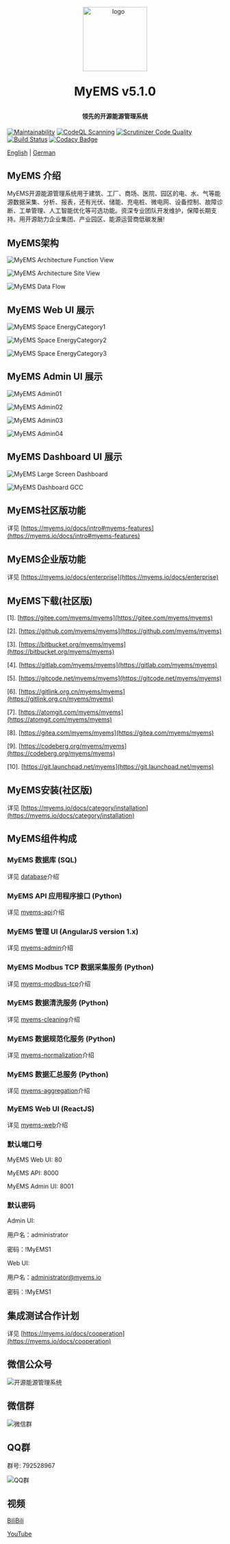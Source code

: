 <p align="center">
   <img alt="logo" src="https://myems.io/img/myems.png" width="150" height="150">
</p>
<h1 align="center" style="margin: 30px 0 30px; font-weight: bold;">MyEMS v5.1.0</h1>
<h4 align="center">领先的开源能源管理系统</h4>

 [![Maintainability](https://api.codeclimate.com/v1/badges/e01a2ca1e833d66040d0/maintainability)](https://codeclimate.com/github/MyEMS/myems/maintainability)
 [![CodeQL Scanning](https://github.com/MyEMS/myems/actions/workflows/codeql.yml/badge.svg)](https://github.com/MyEMS/myems/security/code-scanning)
 [![Scrutinizer Code Quality](https://scrutinizer-ci.com/g/MyEMS/myems/badges/quality-score.png?b=master)](https://scrutinizer-ci.com/g/MyEMS/myems/?branch=master)
 [![Build Status](https://scrutinizer-ci.com/g/MyEMS/myems/badges/build.png?b=master)](https://scrutinizer-ci.com/g/MyEMS/myems/build-status/master)
 [![Codacy Badge](https://app.codacy.com/project/badge/Grade/b2cd6049727240e2aaeb8fc7b4086166)](https://app.codacy.com/gh/MyEMS/myems/dashboard?utm_source=gh&utm_medium=referral&utm_content=&utm_campaign=Badge_grade)


 [English](./README.md) | [German](./README_DE.md)

## MyEMS 介绍

MyEMS开源能源管理系统用于建筑、工厂、商场、医院、园区的电、水、气等能源数据采集、分析、报表，还有光伏、储能、充电桩、微电网、设备控制、故障诊断、工单管理、人工智能优化等可选功能。资深专业团队开发维护，保障长期支持。用开源助力企业集团、产业园区、能源运营商低碳发展!

## MyEMS架构

![MyEMS Architecture Function View](/docs/images/architecture-function-view-cn.png)

![MyEMS Architecture Site View](/docs/images/architecture-site-view-cn.png)

![MyEMS Data Flow](/docs/images/myems-data-flow-cn.svg)

## MyEMS Web UI 展示

![MyEMS Space EnergyCategory1](/docs/images/myems-space-energycategory1.gif)

![MyEMS Space EnergyCategory2](/docs/images/myems-space-energycategory2.gif)

![MyEMS Space EnergyCategory3](/docs/images/myems-space-energycategory3.gif)

## MyEMS Admin UI 展示

![MyEMS Admin01](/docs/images/myems-admin01.jpg)

![MyEMS Admin02](/docs/images/myems-admin02.jpg)

![MyEMS Admin03](/docs/images/myems-admin03.jpg)

![MyEMS Admin04](/docs/images/myems-admin04.jpg)

## MyEMS Dashboard UI 展示

![MyEMS Large Screen Dashboard](/docs/images/myems-large-screen-dashboard.gif)

![MyEMS Dashboard GCC](/docs/images/myems-dashboard-gcc.png)


## MyEMS社区版功能

详见 [https://myems.io/docs/intro#myems-features](https://myems.io/docs/intro#myems-features)

## MyEMS企业版功能

详见 [https://myems.io/docs/enterprise](https://myems.io/docs/enterprise)


## MyEMS下载(社区版)

[1]. [https://gitee.com/myems/myems](https://gitee.com/myems/myems)

[2]. [https://github.com/myems/myems](https://github.com/myems/myems)

[3]. [https://bitbucket.org/myems/myems](https://bitbucket.org/myems/myems)

[4]. [https://gitlab.com/myems/myems](https://gitlab.com/myems/myems)

[5]. [https://gitcode.net/myems/myems](https://gitcode.net/myems/myems)

[6]. [https://gitlink.org.cn/myems/myems](https://gitlink.org.cn/myems/myems)

[7]. [https://atomgit.com/myems/myems](https://atomgit.com/myems/myems)

[8]. [https://gitea.com/myems/myems](https://gitea.com/myems/myems)

[9]. [https://codeberg.org/myems/myems](https://codeberg.org/myems/myems)

[10]. [https://git.launchpad.net/myems](https://git.launchpad.net/myems)

## MyEMS安装(社区版)

详见 [https://myems.io/docs/category/installation](https://myems.io/docs/category/installation)

## MyEMS组件构成

### MyEMS 数据库 (SQL)

详见 [database](./database/README.md)介绍

### MyEMS API 应用程序接口 (Python)

详见 [myems-api](./myems-api/README.md)介绍

### MyEMS 管理 UI (AngularJS version 1.x)

详见 [myems-admin](myems-admin/README.md)介绍

### MyEMS Modbus TCP 数据采集服务 (Python)

详见 [myems-modbus-tcp](./myems-modbus-tcp/README.md)介绍

### MyEMS 数据清洗服务 (Python)

详见 [myems-cleaning](./myems-cleaning/README.md)介绍

### MyEMS 数据规范化服务 (Python)

详见 [myems-normalization](./myems-normalization/README.md)介绍

### MyEMS 数据汇总服务 (Python)

详见 [myems-aggregation](./myems-aggregation/README.md)介绍

### MyEMS Web UI (ReactJS)

详见 [myems-web](myems-web/README.md)介绍

### 默认端口号

MyEMS Web UI: 80

MyEMS API: 8000

MyEMS Admin UI: 8001

### 默认密码

Admin UI:

用户名：administrator

密码：!MyEMS1


Web UI:

用户名：administrator@myems.io

密码：!MyEMS1


## 集成测试合作计划

详见 [https://myems.io/docs/cooperation](https://myems.io/docs/cooperation)

## 微信公众号

![开源能源管理系统](/docs/images/qrcode_for_mp_weixin.jpg)


## 微信群

![微信群](/docs/images/qr_code_wechat_group.png)

## QQ群

群号: 792528967

![QQ群](/docs/images/qr_code_qq_group.png)

## 视频

[BiliBili](https://space.bilibili.com/539108162)

[YouTube](https://www.youtube.com/@myems)
